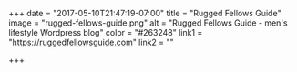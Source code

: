 +++
date = "2017-05-10T21:47:19-07:00"
title = "Rugged Fellows Guide"
image = "rugged-fellows-guide.png"
alt = "Rugged Fellows Guide - men's lifestyle Wordpress blog"
color = "#263248"
link1 = "https://ruggedfellowsguide.com"
link2 = ""

+++
